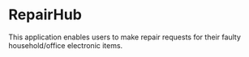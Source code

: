 # RepairHub
This application enables users to make repair requests for their faulty household/office electronic items.

